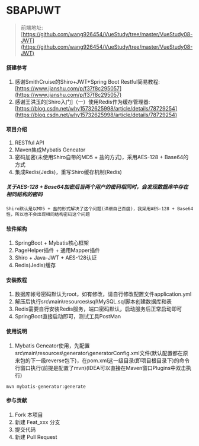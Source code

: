 # SBAPIJWT

> 前端地址:[https://github.com/wang926454/VueStudy/tree/master/VueStudy08-JWT](https://github.com/wang926454/VueStudy/tree/master/VueStudy08-JWT)

#### 搭建参考

1. 感谢SmithCruise的Shiro+JWT+Spring Boot Restful简易教程:[https://www.jianshu.com/p/f37f8c295057](https://www.jianshu.com/p/f37f8c295057)
2. 感谢王洪玉的[Shiro入门]（一）使用Redis作为缓存管理器:[https://blog.csdn.net/why15732625998/article/details/78729254](https://blog.csdn.net/why15732625998/article/details/78729254)

#### 项目介绍

1. RESTful API
2. Maven集成Mybatis Geneator
3. 密码加密(未使用Shiro自带的MD5 + 盐的方式)，采用AES-128 + Base64的方式
4. 集成Redis(Jedis)，重写Shiro缓存机制(Redis)

##### 关于AES-128 + Base64加密后当两个用户的密码相同时，会发现数据库中存在相同结构的密码
```txt
Shiro默认是以MD5 + 盐的形式解决了这个问题(详细自己百度)，我采用AES-128 + Base64是以帐号+密码的形式进行加密，因为帐号具有唯一
性，所以也不会出现相同结构密码这个问题
```

#### 软件架构

1. SpringBoot + Mybatis核心框架
2. PageHelper插件 + 通用Mapper插件
3. Shiro + Java-JWT + AES-128认证
4. Redis(Jedis)缓存

#### 安装教程

1. 数据库帐号密码默认为root，如有修改，请自行修改配置文件application.yml
2. 解压后执行src\main\resources\sql\MySQL.sql脚本创建数据库和表
3. Redis需要自行安装Redis服务，端口密码默认，启动服务后正常启动即可
4. SpringBoot直接启动即可，测试工具PostMan

#### 使用说明

1. Mybatis Geneator使用，先配置src\main\resources\generator\generatorConfig.xml文件(默认配置都在原来包的下一级reverse包下)，在pom.xml这一级目录(即项目根目录下)的命令行窗口执行(前提是配置了mvn)(IDEA可以直接在Maven窗口Plugins中双击执行)
```
mvn mybatis-generator:generate
```

#### 参与贡献

1. Fork 本项目
2. 新建 Feat_xxx 分支
3. 提交代码
4. 新建 Pull Request
